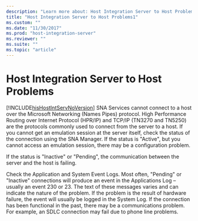 ```yaml
---
description: "Learn more about: Host Integration Server to Host Problems"
title: "Host Integration Server to Host Problems1"
ms.custom: ""
ms.date: "11/30/2017"
ms.prod: "host-integration-server"
ms.reviewer: ""
ms.suite: ""
ms.topic: "article"
---
```

# Host Integration Server to Host Problems
[!INCLUDE[hisHostIntServNoVersion](../includes/hishostintservnoversion-md.md)] SNA Services cannot connect to a host over the Microsoft Networking (Names Pipes) protocol. High Performance Routing over Internet Protocol (HPR/IP) and TCP/IP (TN3270 and TN5250) are the protocols commonly used to connect from the server to a host. If you cannot get an emulation session at the server itself, check the status of the connection using the SNA Manager. If the status is "Active", but you cannot access an emulation session, there may be a configuration problem.
  
 If the status is "Inactive" or "Pending", the communication between the server and the host is failing.  
  
 Check the Application and System Event Logs. Most often, "Pending" or "Inactive" connections will produce an event in the Applications Log – usually an event 230 or 23. The text of these messages varies and can indicate the nature of the problem. If the problem is the result of hardware failure, the event will usually be logged in the System Log. If the connection has been functional in the past, there may be a communications problem. For example, an SDLC connection may fail due to phone line problems.
